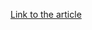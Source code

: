 [Link to the article](https://unit42.paloaltonetworks.com/vulnerabilities-in-iconics-software-suite/)
